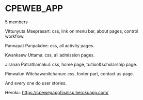 # CPEWEB_APP
5 members

Vittunyuta Maeprasart: css, link on menu bar, about pages, control workflow.

Pannapat Panpakdee: css, all activity pages.

Kwankaew Uttama: css, all admission pages.

Jiranan Patrathamakul: css, home page, tuition&scholarship page.

Pimwalun Witchawanitchanun: css, footer part, contact us page.

And every one do user stories.

Heroku: <https://cpewepappfinalisp.herokuapp.com/>

